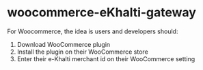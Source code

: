 # woocommerce-eKhalti-gateway

For Woocommerce, the idea is users and developers should:
1. Download WooCommerce plugin
2. Install the plugin on their WooCommerce store
3. Enter their e-Khalti merchant id on their WooCommerce setting
